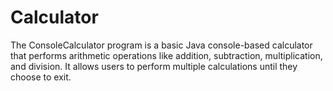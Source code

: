 # Calculator
The ConsoleCalculator program is a basic Java console-based calculator that performs arithmetic operations like addition, subtraction, multiplication, and division. It allows users to perform multiple calculations until they choose to exit.
